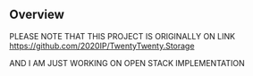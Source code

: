 ## Overview

PLEASE NOTE THAT THIS PROJECT IS ORIGINALLY ON LINK
https://github.com/2020IP/TwentyTwenty.Storage

AND I AM JUST WORKING ON OPEN STACK IMPLEMENTATION
